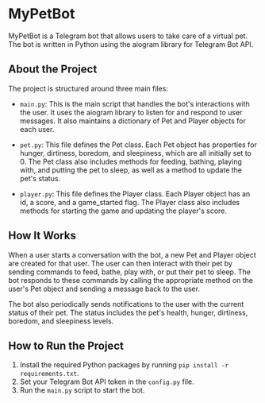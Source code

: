 # MyPetBot

MyPetBot is a Telegram bot that allows users to take care of a virtual pet. The bot is written in Python using the aiogram library for Telegram Bot API.

## About the Project

The project is structured around three main files:

- `main.py`: This is the main script that handles the bot's interactions with the user. It uses the aiogram library to listen for and respond to user messages. It also maintains a dictionary of Pet and Player objects for each user.

- `pet.py`: This file defines the Pet class. Each Pet object has properties for hunger, dirtiness, boredom, and sleepiness, which are all initially set to 0. The Pet class also includes methods for feeding, bathing, playing with, and putting the pet to sleep, as well as a method to update the pet's status.

- `player.py`: This file defines the Player class. Each Player object has an id, a score, and a game_started flag. The Player class also includes methods for starting the game and updating the player's score.

## How It Works

When a user starts a conversation with the bot, a new Pet and Player object are created for that user. The user can then interact with their pet by sending commands to feed, bathe, play with, or put their pet to sleep. The bot responds to these commands by calling the appropriate method on the user's Pet object and sending a message back to the user.

The bot also periodically sends notifications to the user with the current status of their pet. The status includes the pet's health, hunger, dirtiness, boredom, and sleepiness levels.

## How to Run the Project

1. Install the required Python packages by running `pip install -r requirements.txt`.
2. Set your Telegram Bot API token in the `config.py` file.
3. Run the `main.py` script to start the bot.
